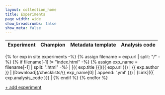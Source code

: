```yaml
---
layout: collection_home
title: Experiments
page_width: wide
show_breadcrumbs: false
show_meta: false
---
```


| Experiment | Champion | Metadata template | Analysis code |
| ---------- | -------- | ----------------- | ------------- |
{% for exp in site.experiments -%}
    {% assign filename = exp.url | split: "/" -%}
    {% if filename[-1] != "index.html" -%}
        {% assign exp_name = filename[-1] | split: ".html" -%}
        | [{{ exp.title }}]({{ exp.url }}) | {{ exp.author }} | [Download](/checklists/{{ exp_name[0] | append: '.yml' }}) | [Link]({{ exp.analysis_code }}) |
    {% endif %}
{% endfor %}

<a href="http://prose.io/#test-aplowman/test-aplowman.github.io/tree/master/_posts" class="add-exp-button">+ add experiment</a>
